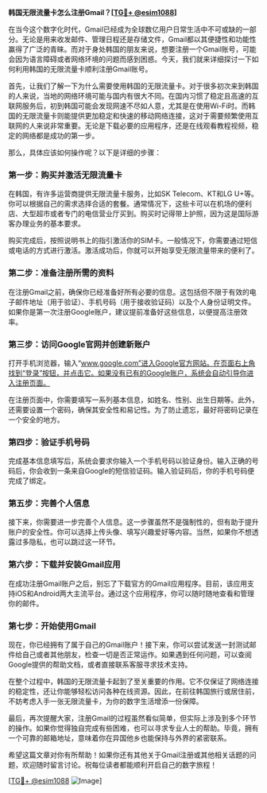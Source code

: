 **韩国无限流量卡怎么注册Gmail？[[TG💪+ @esim1088](https://t.me/s/esim1088)]**

在当今这个数字化时代，Gmail已经成为全球数亿用户日常生活中不可或缺的一部分。无论是用来收发邮件、管理日程还是存储文件，Gmail都以其便捷性和功能性赢得了广泛的青睐。而对于身处韩国的朋友来说，想要注册一个Gmail账号，可能会因为语言障碍或者网络环境的问题而感到困惑。今天，我们就来详细探讨一下如何利用韩国的无限流量卡顺利注册Gmail账号。

首先，让我们了解一下为什么需要使用韩国的无限流量卡。对于很多初次来到韩国的人来说，当地的网络环境可能与国内有很大不同。在国内习惯了稳定且高速的互联网服务后，初到韩国可能会发现网速不尽如人意，尤其是在使用Wi-Fi时。而韩国的无限流量卡则能提供更加稳定和快速的移动网络连接，这对于需要频繁使用互联网的人来说非常重要。无论是下载必要的应用程序，还是在线观看教程视频，稳定的网络都是成功的第一步。

那么，具体应该如何操作呢？以下是详细的步骤：

### 第一步：购买并激活无限流量卡

在韩国，有许多运营商提供无限流量卡服务，比如SK Telecom、KT和LG U+等。你可以根据自己的需求选择合适的套餐。通常情况下，这些卡可以在机场的便利店、大型超市或者专门的电信营业厅买到。购买时记得带上护照，因为这是国际游客办理业务的基本要求。

购买完成后，按照说明书上的指引激活你的SIM卡。一般情况下，你需要通过短信或电话的方式进行激活。激活成功后，你就可以开始享受无限流量带来的便利了。

### 第二步：准备注册所需的资料

在注册Gmail之前，确保你已经准备好所有必要的信息。这包括但不限于有效的电子邮件地址（用于验证）、手机号码（用于接收验证码）以及个人身份证明文件。如果你是第一次注册Google账户，建议提前准备好这些信息，以便提高注册效率。

### 第三步：访问Google官网并创建新账户

打开手机浏览器，输入“www.google.com”进入Google官方网站。在页面右上角找到“登录”按钮，并点击它。如果没有已有的Google账户，系统会自动引导你进入注册页面。

在注册页面中，你需要填写一系列基本信息，如姓名、性别、出生日期等。此外，还需要设置一个密码，确保其安全性和易记性。为了防止遗忘，最好将密码记录在一个安全的地方。

### 第四步：验证手机号码

完成基本信息填写后，系统会要求你输入一个手机号码以验证身份。输入正确的号码后，你会收到一条来自Google的短信验证码。输入验证码后，你的手机号码便完成了绑定。

### 第五步：完善个人信息

接下来，你需要进一步完善个人信息。这一步骤虽然不是强制性的，但有助于提升账户的安全性。你可以选择上传头像、填写兴趣爱好等内容。当然，如果你不想透露过多隐私，也可以跳过这一环节。

### 第六步：下载并安装Gmail应用

在成功注册Gmail账户之后，别忘了下载官方的Gmail应用程序。目前，该应用支持iOS和Android两大主流平台。通过这个应用程序，你可以随时随地查看和管理你的邮件。

### 第七步：开始使用Gmail

现在，你已经拥有了属于自己的Gmail账户！接下来，你可以尝试发送一封测试邮件给自己或者其他朋友，检查一切是否正常运作。如果遇到任何问题，可以查阅Google提供的帮助文档，或者直接联系客服寻求技术支持。

在整个过程中，韩国的无限流量卡起到了至关重要的作用。它不仅保证了网络连接的稳定性，还让你能够轻松访问各种在线资源。因此，在前往韩国旅行或居住前，不妨考虑入手一张无限流量卡，为你的数字生活增添一份保障。

最后，再次提醒大家，注册Gmail的过程虽然看似简单，但实际上涉及到多个环节的操作。如果你觉得独自完成有些困难，也可以寻求专业人士的帮助。毕竟，拥有一个可靠的邮箱地址，意味着你在异国他乡也能保持与外界的紧密联系。

希望这篇文章对你有所帮助！如果你还有其他关于Gmail注册或其他相关话题的问题，欢迎随时留言讨论。祝每位读者都能顺利开启自己的数字旅程！

[[TG💪+ @esim1088](https://t.me/s/esim1088) ![Image](https://i.postimg.cc/4NQfJmqS/Snipaste-2025-05-13-00-14-12.png)]